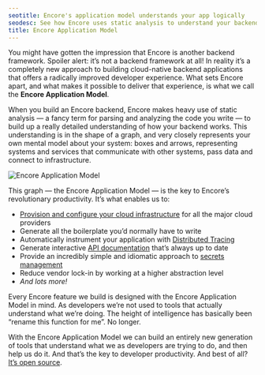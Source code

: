 ```yaml
---
seotitle: Encore's application model understands your app logically
seodesc: See how Encore uses static analysis to understand your backend application and its infrastructure requirements.
title: Encore Application Model
---
```


You might have gotten the impression that Encore is another backend framework. Spoiler alert: it’s not a backend framework at all! In reality it’s a completely new approach to building cloud-native backend applications that offers a radically improved developer experience. What sets Encore apart, and what makes it possible to deliver that experience, is what we call the **Encore Application Model**.

When you build an Encore backend, Encore makes heavy use of static analysis — a fancy term for parsing and analyzing the code you write — to build up a really detailed understanding of how your backend works. This understanding is in the shape of a graph, and very closely represents your own mental model about your system: boxes and arrows, representing systems and services that communicate with other systems, pass data and connect to infrastructure.

<img src="https://encore.dev/assets/blog/app-graph.png" title="Encore Application Model" className="noshadow"/>

This graph — the Encore Application Model — is the key to Encore’s revolutionary productivity. It’s what enables us to:

* [Provision and configure your cloud infrastructure](deploy/infra) for all the major cloud providers
* Generate all the boilerplate you’d normally have to write
* Automatically instrument your application with [Distributed Tracing](observability/tracing)
* Generate interactive [API documentation](develop/api-docs) that’s always up to date
* Provide an incredibly simple and idiomatic approach to [secrets management](develop/secrets)
* Reduce vendor lock-in by working at a higher abstraction level
* *And lots more!*

Every Encore feature we build is designed with the Encore Application Model in mind. As developers we’re not used to tools that actually understand what we’re doing. The height of intelligence has basically been “rename this function for me”. No longer.

With the Encore Application Model we can build an entirely new generation of tools that understand what we as developers are trying to do, and then help us do it. And that’s the key to developer productivity. And best of all? [It’s open source](https://github.com/encoredev/encore).